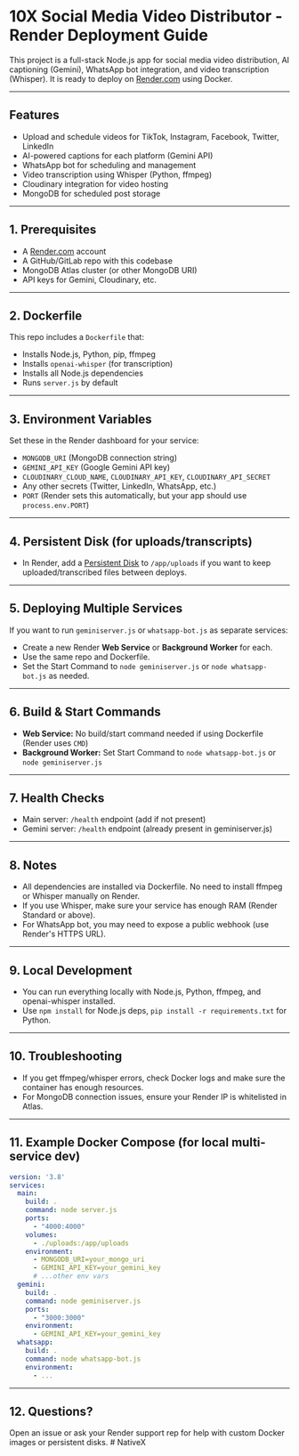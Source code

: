 # 10X Social Media Video Distributor - Render Deployment Guide

This project is a full-stack Node.js app for social media video distribution, AI captioning (Gemini), WhatsApp bot integration, and video transcription (Whisper). It is ready to deploy on [Render.com](https://render.com) using Docker.

---

## Features
- Upload and schedule videos for TikTok, Instagram, Facebook, Twitter, LinkedIn
- AI-powered captions for each platform (Gemini API)
- WhatsApp bot for scheduling and management
- Video transcription using Whisper (Python, ffmpeg)
- Cloudinary integration for video hosting
- MongoDB for scheduled post storage

---

## 1. Prerequisites
- A [Render.com](https://render.com) account
- A GitHub/GitLab repo with this codebase
- MongoDB Atlas cluster (or other MongoDB URI)
- API keys for Gemini, Cloudinary, etc.

---

## 2. Dockerfile
This repo includes a `Dockerfile` that:
- Installs Node.js, Python, pip, ffmpeg
- Installs `openai-whisper` (for transcription)
- Installs all Node.js dependencies
- Runs `server.js` by default

---

## 3. Environment Variables
Set these in the Render dashboard for your service:
- `MONGODB_URI` (MongoDB connection string)
- `GEMINI_API_KEY` (Google Gemini API key)
- `CLOUDINARY_CLOUD_NAME`, `CLOUDINARY_API_KEY`, `CLOUDINARY_API_SECRET`
- Any other secrets (Twitter, LinkedIn, WhatsApp, etc.)
- `PORT` (Render sets this automatically, but your app should use `process.env.PORT`)

---

## 4. Persistent Disk (for uploads/transcripts)
- In Render, add a [Persistent Disk](https://render.com/docs/persistent-disks) to `/app/uploads` if you want to keep uploaded/transcribed files between deploys.

---

## 5. Deploying Multiple Services
If you want to run `geminiserver.js` or `whatsapp-bot.js` as separate services:
- Create a new Render **Web Service** or **Background Worker** for each.
- Use the same repo and Dockerfile.
- Set the Start Command to `node geminiserver.js` or `node whatsapp-bot.js` as needed.

---

## 6. Build & Start Commands
- **Web Service:** No build/start command needed if using Dockerfile (Render uses `CMD`)
- **Background Worker:** Set Start Command to `node whatsapp-bot.js` or `node geminiserver.js`

---

## 7. Health Checks
- Main server: `/health` endpoint (add if not present)
- Gemini server: `/health` endpoint (already present in geminiserver.js)

---

## 8. Notes
- All dependencies are installed via Dockerfile. No need to install ffmpeg or Whisper manually on Render.
- If you use Whisper, make sure your service has enough RAM (Render Standard or above).
- For WhatsApp bot, you may need to expose a public webhook (use Render's HTTPS URL).

---

## 9. Local Development
- You can run everything locally with Node.js, Python, ffmpeg, and openai-whisper installed.
- Use `npm install` for Node.js deps, `pip install -r requirements.txt` for Python.

---

## 10. Troubleshooting
- If you get ffmpeg/whisper errors, check Docker logs and make sure the container has enough resources.
- For MongoDB connection issues, ensure your Render IP is whitelisted in Atlas.

---

## 11. Example Docker Compose (for local multi-service dev)
```yaml
version: '3.8'
services:
  main:
    build: .
    command: node server.js
    ports:
      - "4000:4000"
    volumes:
      - ./uploads:/app/uploads
    environment:
      - MONGODB_URI=your_mongo_uri
      - GEMINI_API_KEY=your_gemini_key
      # ...other env vars
  gemini:
    build: .
    command: node geminiserver.js
    ports:
      - "3000:3000"
    environment:
      - GEMINI_API_KEY=your_gemini_key
  whatsapp:
    build: .
    command: node whatsapp-bot.js
    environment:
      - ...
```

---

## 12. Questions?
Open an issue or ask your Render support rep for help with custom Docker images or persistent disks. #   N a t i v e X  
 